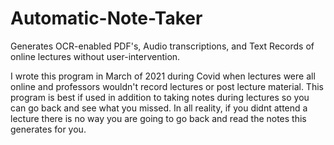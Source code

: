# Automatic-Note-Taker
Generates OCR-enabled PDF's, Audio transcriptions, and Text Records of online lectures without user-intervention. 

I wrote this program in March of 2021 during Covid when lectures were all online and professors wouldn't record lectures or post lecture material.
This program is best if used in addition to taking notes during lectures so you can go back and see what you missed. 
In all reality, if you didnt attend a lecture there is no way you are going to go back and read the notes this generates for you. 
